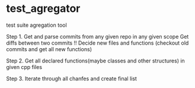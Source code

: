 # test_agregator
test suite agregation tool

Step 1. 
    Get and parse commits from any given repo in any given scope
    Get diffs between two commits
    !! Decide new files and functions (checkout old commits and get  all new functions)

Step 2.
    Get all declared functions(maybe classes and other structures) in given cpp files

Step 3.
    Iterate through all chanfes and create final list